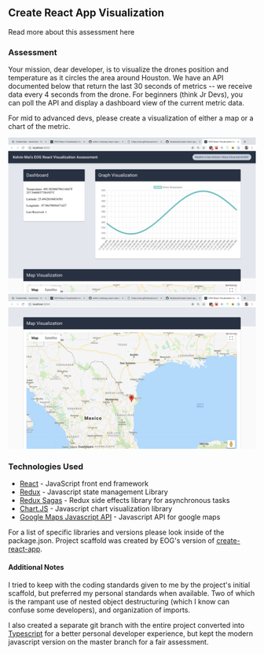 ## Create React App Visualization

Read more about this assessment here

### Assessment

Your mission, dear developer, is to visualize the drones position and temperature as it circles the area around Houston. We have an API documented below that return the last 30 seconds of metrics -- we receive data every 4 seconds from the drone. For beginners (think Jr Devs), you can poll the API and display a dashboard view of the current metric data.

For mid to advanced devs, please create a visualization of either a map or a chart of the metric.

<img src="screenshot1.png" alt="drawing" width="800"/>
<img src="screenshot2.png" alt="drawing" width="800"/>

### Technologies Used

- [React](https://reactjs.org/) - JavaScript front end framework
- [Redux](https://redux.js.org/) - Javascript state management Library
- [Redux Sagas](https://redux-saga.js.org/) - Redux side effects library for asynchronous tasks
- [Chart.JS](https://www.chartjs.org/) - Javascript chart visualization library
- [Google Maps Javascript API](https://developers.google.com/maps/documentation/javascript/tutorial) - Javascript API for google maps

For a list of specific libraries and versions please look inside of the package.json. Project scaffold was created by EOG's version of [create-react-app](https://github.com/facebook/create-react-app).

#### Additional Notes

I tried to keep with the coding standards given to me by the project's initial scaffold, but preferred my personal standards when available. Two of which is the rampant use of nested object destructuring (which I know can confuse some developers), and organization of imports.

I also created a separate git branch with the entire project converted into [Typescript](https://github.com/kelvin-mai/eog-react-assessment/tree/typescript) for a better personal developer experience, but kept the modern javascript version on the master branch for a fair assessment.
